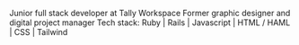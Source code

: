 Junior full stack developer at Tally Workspace
Former graphic designer and digital project manager
Tech stack: Ruby | Rails | Javascript | HTML / HAML | CSS | Tailwind
